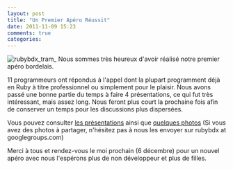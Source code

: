 ```yaml
---
layout: post
title: "Un Premier Apéro Réussit"
date: 2011-11-09 15:23
comments: true
categories: 
---
```

![rubybdx_tram_](/images/post_icons/rubybdx_tram.jpg) Nous sommes très heureux d'avoir réalisé notre premier apéro bordelais.

11 programmeurs ont répondus à l'appel dont la plupart programment déjà en Ruby à titre professionnel ou simplement pour le plaisir.
Nous avons passé une bonne partie du temps à faire 4 présentations, ce qui fut très intéressant, mais assez long.
Nous feront plus court la prochaine fois afin de conserver un temps pour les discussions plus dispersées.

Vous pouvez consulter [les présentations](/presentations) ainsi que [quelques photos](https://www.facebook.com/media/set/?set=a.244254322298883.60132.226532387404410&type=3)
(Si vous avez des photos à partager, n'hésitez pas à nous les envoyer sur rubybdx at googlegroups.com)

Merci à tous et rendez-vous le moi prochain (6 décembre) pour un nouvel apéro avec nous l'espérons plus de non développeur et plus de filles.

